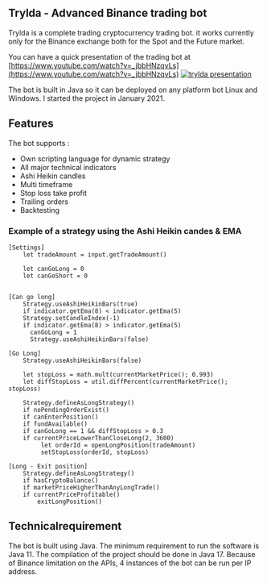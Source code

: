 ## Trylda - Advanced Binance trading bot

Trylda is a complete trading cryptocurrency trading bot. it works currently only for the Binance exchange both for the Spot and the Future market.

You can have a quick presentation of the trading bot at [https://www.youtube.com/watch?v=_jbbHNzqvLs](https://www.youtube.com/watch?v=_jbbHNzqvLs)
[![trylda presentation](https://i9.ytimg.com/vi/_jbbHNzqvLs/mq2.jpg?sqp=CIjz3pQG&rs=AOn4CLDX19blwBTpvPcZ00Ti6sJlNtfuBw)](https://www.youtube.com/watch?v=_jbbHNzqvLs)

The bot is built in Java so it can be deployed on any platform bot Linux and Windows. I started the project in January 2021.

## Features

The bot supports :
* Own scripting language for dynamic strategy
* All major technical indicators
* Ashi Heikin candles
* Multi timeframe
* Stop loss take profit
* Trailing orders
* Backtesting

### Example of a strategy using the Ashi Heikin candes & EMA

```
[Settings]
    let tradeAmount = input.getTradeAmount()

    let canGoLong = 0
    let canGoShort = 0


[Can go long]
    Strategy.useAshiHeikinBars(true)
    if indicator.getEma(8) < indicator.getEma(5)
    Strategy.setCandleIndex(-1)
    if indicator.getEma(8) > indicator.getEma(5)
      canGoLong = 1
      Strategy.useAshiHeikinBars(false)

[Go Long]
    Strategy.useAshiHeikinBars(false)

    let stopLoss = math.mult(currentMarketPrice(); 0.993)
    let diffStopLoss = util.diffPercent(currentMarketPrice(); stopLoss)

    Strategy.defineAsLongStrategy()
    if noPendingOrderExist()
    if canEnterPosition()
    if fundAvailable()
    if canGoLong == 1 && diffStopLoss > 0.3
    if currentPriceLowerThanCloseLong(2, 3600)
         let orderId = openLongPosition(tradeAmount)
         setStopLoss(orderId, stopLoss)

[Long - Exit position]
    Strategy.defineAsLongStrategy()
    if hasCryptoBalance()
    if marketPriceHigherThanAnyLongTrade()
    if currentPriceProfitable()
        exitLongPosition()
```

## Technicalrequirement
The bot is built using Java. The minimum requirement to run the software is Java 11.
The compilation of the project should be done in Java 17.
Because of Binance limitation on the APIs, 4 instances of the bot can be run per IP address.
